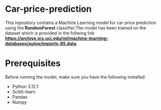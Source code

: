 # Car-price-prediction
This repository contains a Machine Learning model for car price prediction using the <strong>RandomForest</strong> classifier.The model has been trained on the dataset which is provided in the follwing link <strong>https://archive.ics.uci.edu/ml/machine-learning-databases/autos/imports-85.data</strong>.
<h1>Prerequisites</h1>
Before running the model, make sure you have the following installed:
    <ul>
    <li>Python 3.12.1</li>
    <li>Scikit-learn</li>
    <li>Pandas</li>
    <li>Numpy</li>
    </ul>